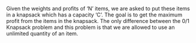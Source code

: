 Given the weights and profits of ‘N’ items, we are asked to put these items in a knapsack which has a capacity ‘C’. The goal is to get the maximum profit from the items in the knapsack. The only difference between the 0/1 Knapsack problem and this problem is that we are allowed to use an unlimited quantity of an item.